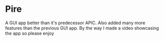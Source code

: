 # Pire
A GUI app better than it's predecessor APIC.
Also added many more features than the previous GUI app.
By the way I made a video showcasing the app so please enjoy
